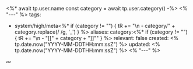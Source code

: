 <%* 
await tp.user.name
const category = await tp.user.category()
-%>
<% "---" %>
tags:
  - system/high/meta<%* if (category != "") { tR += "\n  - category/" + category.replace(/ /g, '_') } %>
aliases:
category:<%* if (category != "") { tR += "\n  - \"[[" + category + "]]\"" } %>
relevant: false
created: <% tp.date.now("YYYY-MM-DDTHH:mm:ssZ") %>
updated: <% tp.date.now("YYYY-MM-DDTHH:mm:ssZ") %>
<% "---" %>

💤
